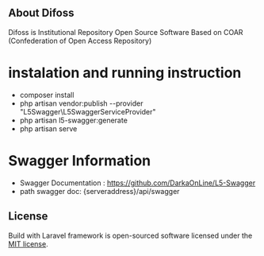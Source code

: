 ## About Difoss

Difoss is Institutional Repository Open Source Software Based on COAR (Confederation of Open Access Repository)

# instalation and running instruction
 - composer install
 - php artisan vendor:publish --provider "L5Swagger\L5SwaggerServiceProvider"
 - php artisan l5-swagger:generate
 - php artisan serve

# Swagger Information
 - Swagger Documentation : https://github.com/DarkaOnLine/L5-Swagger
 - path swagger doc: {serveraddress}/api/swagger

## License

Build with Laravel framework is open-sourced software licensed under the [MIT license](https://opensource.org/licenses/MIT).
